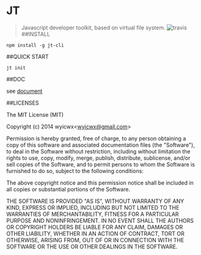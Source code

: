# JT 
> Javascript developer toolkit, based on virtual file system.
![travis](https://api.travis-ci.org/wyicwx/jt.png)
##INSTALL

```shell
npm install -g jt-cli
```
##QUICK START
```shell
jt init
```

##DOC

see [document](http://wyicwx.github.io/jt/)

##LICENSES

The MIT License (MIT)

Copyright (c) 2014 wyicwx<[wyicwx@gmail.com](mailto:wyicwx@gmail.com)>

Permission is hereby granted, free of charge, to any person obtaining a copy
of this software and associated documentation files (the "Software"), to deal
in the Software without restriction, including without limitation the rights
to use, copy, modify, merge, publish, distribute, sublicense, and/or sell
copies of the Software, and to permit persons to whom the Software is
furnished to do so, subject to the following conditions:

The above copyright notice and this permission notice shall be included in
all copies or substantial portions of the Software.

THE SOFTWARE IS PROVIDED "AS IS", WITHOUT WARRANTY OF ANY KIND, EXPRESS OR
IMPLIED, INCLUDING BUT NOT LIMITED TO THE WARRANTIES OF MERCHANTABILITY,
FITNESS FOR A PARTICULAR PURPOSE AND NONINFRINGEMENT. IN NO EVENT SHALL THE
AUTHORS OR COPYRIGHT HOLDERS BE LIABLE FOR ANY CLAIM, DAMAGES OR OTHER
LIABILITY, WHETHER IN AN ACTION OF CONTRACT, TORT OR OTHERWISE, ARISING FROM,
OUT OF OR IN CONNECTION WITH THE SOFTWARE OR THE USE OR OTHER DEALINGS IN
THE SOFTWARE.